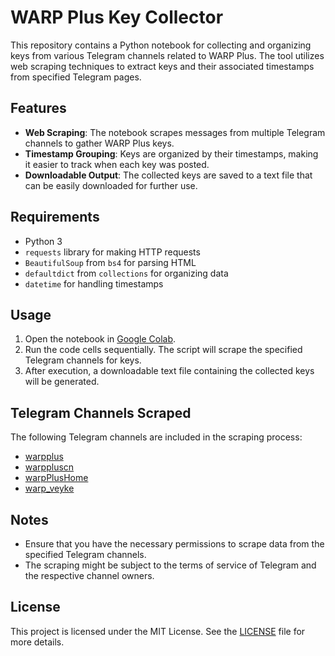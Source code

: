 # WARP Plus Key Collector

This repository contains a Python notebook for collecting and organizing keys from various Telegram channels related to WARP Plus. The tool utilizes web scraping techniques to extract keys and their associated timestamps from specified Telegram pages.

## Features

- **Web Scraping**: The notebook scrapes messages from multiple Telegram channels to gather WARP Plus keys.
- **Timestamp Grouping**: Keys are organized by their timestamps, making it easier to track when each key was posted.
- **Downloadable Output**: The collected keys are saved to a text file that can be easily downloaded for further use.

## Requirements

- Python 3
- `requests` library for making HTTP requests
- `BeautifulSoup` from `bs4` for parsing HTML
- `defaultdict` from `collections` for organizing data
- `datetime` for handling timestamps

## Usage

1. Open the notebook in [Google Colab](https://colab.research.google.com/github/BigDesigner/WARP-Plus-Key-Collector/blob/main/Warp-plus-key-collector.ipynb).
2. Run the code cells sequentially. The script will scrape the specified Telegram channels for keys.
3. After execution, a downloadable text file containing the collected keys will be generated.

## Telegram Channels Scraped

The following Telegram channels are included in the scraping process:

- [warpplus](https://t.me/s/warpplus)
- [warppluscn](https://t.me/s/warppluscn)
- [warpPlusHome](https://t.me/s/warpPlusHome)
- [warp_veyke](https://t.me/s/warp_veyke)

## Notes

- Ensure that you have the necessary permissions to scrape data from the specified Telegram channels.
- The scraping might be subject to the terms of service of Telegram and the respective channel owners.

## License

This project is licensed under the MIT License. See the [LICENSE](LICENSE) file for more details.
